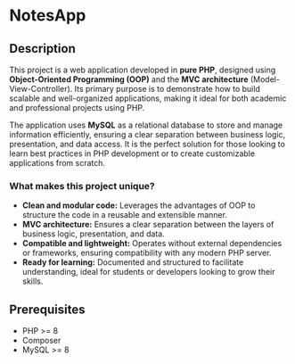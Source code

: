 # NotesApp

## Description

This project is a web application developed in **pure PHP**, designed using **Object-Oriented Programming (OOP)** and the **MVC architecture** (Model-View-Controller). Its primary purpose is to demonstrate how to build scalable and well-organized applications, making it ideal for both academic and professional projects using PHP.

The application uses **MySQL** as a relational database to store and manage information efficiently, ensuring a clear separation between business logic, presentation, and data access. It is the perfect solution for those looking to learn best practices in PHP development or to create customizable applications from scratch.

### **What makes this project unique?**
- **Clean and modular code:** Leverages the advantages of OOP to structure the code in a reusable and extensible manner.
- **MVC architecture:** Ensures a clear separation between the layers of business logic, presentation, and data.
- **Compatible and lightweight:** Operates without external dependencies or frameworks, ensuring compatibility with any modern PHP server.
- **Ready for learning:** Documented and structured to facilitate understanding, ideal for students or developers looking to grow their skills.

## Prerequisites
- PHP >= 8
- Composer
- MySQL >= 8

